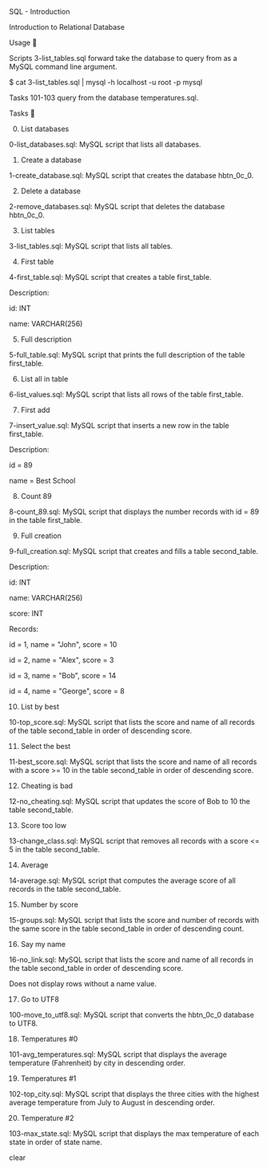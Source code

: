 SQL - Introduction

Introduction to Relational Database

Usage 🐬

Scripts 3-list_tables.sql forward take the database to query from as a MySQL command line argument.

$ cat 3-list_tables.sql | mysql -h localhost -u root -p mysql

Tasks 101-103 query from the database temperatures.sql.

Tasks 📃

0. List databases



0-list_databases.sql: MySQL script that lists all databases.

1. Create a database



1-create_database.sql: MySQL script that creates the database hbtn_0c_0.

2. Delete a database



2-remove_databases.sql: MySQL script that deletes the database hbtn_0c_0.

3. List tables



3-list_tables.sql: MySQL script that lists all tables.

4. First table



4-first_table.sql: MySQL script that creates a table first_table.

Description:

id: INT

name: VARCHAR(256)

5. Full description



5-full_table.sql: MySQL script that prints the full description of the table first_table.

6. List all in table



6-list_values.sql: MySQL script that lists all rows of the table first_table.

7. First add



7-insert_value.sql: MySQL script that inserts a new row in the table first_table.

Description:

id = 89

name = Best School

8. Count 89



8-count_89.sql: MySQL script that displays the number records with id = 89 in the table first_table.

9. Full creation



9-full_creation.sql: MySQL script that creates and fills a table second_table.

Description:

id: INT

name: VARCHAR(256)

score: INT

Records:

id = 1, name = "John", score = 10

id = 2, name = "Alex", score = 3

id = 3, name = "Bob", score = 14

id = 4, name = "George", score = 8

10. List by best



10-top_score.sql: MySQL script that lists the score and name of all records of the table second_table in order of descending score.

11. Select the best



11-best_score.sql: MySQL script that lists the score and name of all records with a score >= 10 in the table second_table in order of descending score.

12. Cheating is bad



12-no_cheating.sql: MySQL script that updates the score of Bob to 10 the table second_table.

13. Score too low



13-change_class.sql: MySQL script that removes all records with a score <= 5 in the table second_table.

14. Average



14-average.sql: MySQL script that computes the average score of all records in the table second_table.

15. Number by score



15-groups.sql: MySQL script that lists the score and number of records with the same score in the table second_table in order of descending count.

16. Say my name



16-no_link.sql: MySQL script that lists the score and name of all records in the table second_table in order of descending score.

Does not display rows without a name value.

17. Go to UTF8



100-move_to_utf8.sql: MySQL script that converts the hbtn_0c_0 database to UTF8.

18. Temperatures #0



101-avg_temperatures.sql: MySQL script that displays the average temperature (Fahrenheit) by city in descending order.

19. Temperatures #1



102-top_city.sql: MySQL script that displays the three cities with the highest average temperature from July to August in descending order.

20. Temperature #2



103-max_state.sql: MySQL script that displays the max temperature of each state in order of state name.


clear
